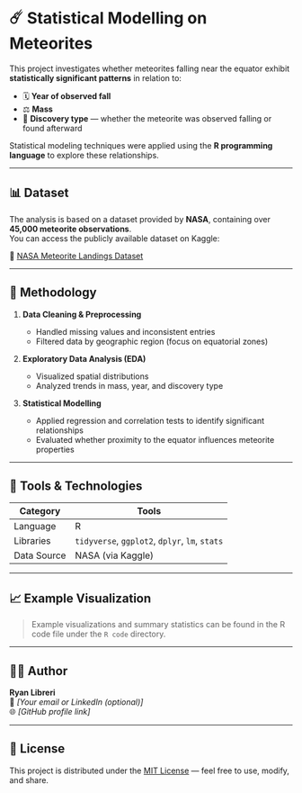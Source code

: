 # ☄️ Statistical Modelling on Meteorites

This project investigates whether meteorites falling near the equator exhibit **statistically significant patterns** in relation to:

- 🗓️ **Year of observed fall**
- ⚖️ **Mass**
- 🔭 **Discovery type** — whether the meteorite was observed falling or found afterward

Statistical modeling techniques were applied using the **R programming language** to explore these relationships.

---

## 📊 Dataset

The analysis is based on a dataset provided by **NASA**, containing over **45,000 meteorite observations**.  
You can access the publicly available dataset on Kaggle:

🔗 [NASA Meteorite Landings Dataset](https://www.kaggle.com/nasa/meteorite-landings)

---

## 🧠 Methodology

1. **Data Cleaning & Preprocessing**
   - Handled missing values and inconsistent entries  
   - Filtered data by geographic region (focus on equatorial zones)

2. **Exploratory Data Analysis (EDA)**
   - Visualized spatial distributions  
   - Analyzed trends in mass, year, and discovery type

3. **Statistical Modelling**
   - Applied regression and correlation tests to identify significant relationships  
   - Evaluated whether proximity to the equator influences meteorite properties

---

## 🧰 Tools & Technologies

| Category | Tools |
|-----------|--------|
| Language  | R |
| Libraries | `tidyverse`, `ggplot2`, `dplyr`, `lm`, `stats` |
| Data Source | NASA (via Kaggle) |

---

## 📈 Example Visualization

> Example visualizations and summary statistics can be found in the R code file under the `R code` directory.

---

## 👨‍💻 Author

**Ryan Libreri**  
📧 *[Your email or LinkedIn (optional)]*  
🌐 *[GitHub profile link]*  

---

## 📜 License

This project is distributed under the [MIT License](LICENSE) — feel free to use, modify, and share.
